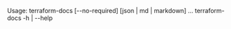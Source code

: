 Usage:
    terraform-docs [--no-required] [json | md | markdown] <path>...
    terraform-docs -h | --help
